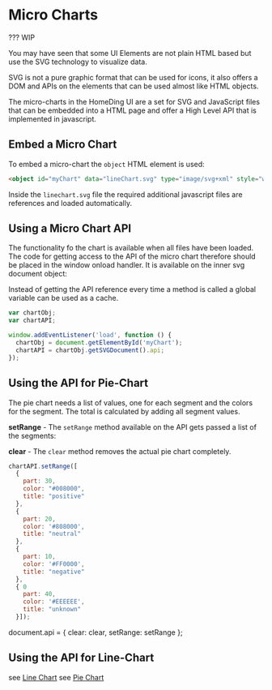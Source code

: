 # Micro Charts

??? WIP

You may have seen that some UI Elements are not plain HTML based but use the SVG technology to visualize data.

SVG is not a pure graphic format that can be used for icons, it also offers a DOM and APIs on the elements that can be used almost like HTML objects.

The micro-charts in the HomeDing UI are a set for SVG and JavaScript files that can be embedded into a HTML page and offer a High Level API that is implemented in  javascript.


## Embed a Micro Chart

To embed a micro-chart the `object` HTML element is used:

```HTML
<object id="myChart" data="lineChart.svg" type="image/svg+xml" style="width:100%"></object>
```

Inside the `linechart.svg` file the required additional javascript files are references and loaded automatically.

## Using a Micro Chart API

The functionality fo the chart is available when all files have been loaded.
The code for getting access to the API of the micro chart therefore should be placed in the window onload handler.
It is available on the inner svg document object:

Instead of getting the API reference every time a method is called a global variable can be used as a cache.

```JavaScript
var chartObj;
var chartAPI;

window.addEventListener('load', function () {
  chartObj = document.getElementById('myChart');
  chartAPI = chartObj.getSVGDocument().api;
});
```

## Using the API for Pie-Chart

The pie chart needs a list of values, one for each segment and the colors for the segment.
The total is calculated by adding all segment values.

**setRange** - The `setRange` method available on the API gets passed a list of the segments:

**clear** - The `clear` method removes the actual pie chart completely.

```JavaScript
chartAPI.setRange([
  { 
    part: 30,
    color: "#008000",
    title: "positive"
  },
  { 
    part: 20,
    color: '#808000',
    title: "neutral"
  },
  { 
    part: 10,
    color: '#FF0000',
    title: "negative"
  },
  { 0
    part: 40,
    color: '#EEEEEE',
    title: "unknown"
  }]);
```

document.api = {
  clear: clear,
  setRange: setRange
};


## Using the API for Line-Chart


see [Line Chart](_linechart.md)
see [Pie Chart](_piechart.md)